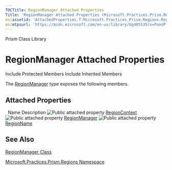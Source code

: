 ```yaml
---
TOCTitle: RegionManager Attached Properties
Title: 'RegionManager Attached Properties (Microsoft.Practices.Prism.Regions)'
ms:assetid: 'AttachedProperties.T:Microsoft.Practices.Prism.Regions.RegionManager'
ms:mtpsurl: 'https://msdn.microsoft.com/en-us/library/Gg405535(v=PandP.50)'
---
```


Prism Class Library

RegionManager Attached Properties
=================================

Include Protected Members
Include Inherited Members

The [RegionManager](https://msdn.microsoft.com/t:microsoft.practices.prism.regions.regionmanager) type exposes the following members.

Attached Properties
-------------------

<span id="attachedPropertyTableToggle"></span>
 
Name
Description
![](https://msdn.microsoft.com/en-us/Gg405535.pubproperty(en-us,PandP.50).gif "Public attached property")
[RegionContext](https://msdn.microsoft.com/p:microsoft.practices.prism.regions.regionmanager.regioncontext)
![](https://msdn.microsoft.com/en-us/Gg405535.pubproperty(en-us,PandP.50).gif "Public attached property")
[RegionManager](https://msdn.microsoft.com/p:microsoft.practices.prism.regions.regionmanager.regionmanager)
![](https://msdn.microsoft.com/en-us/Gg405535.pubproperty(en-us,PandP.50).gif "Public attached property")
[RegionName](https://msdn.microsoft.com/p:microsoft.practices.prism.regions.regionmanager.regionname)

See Also
--------

<span id="seeAlsoToggle"></span>
[RegionManager Class](https://msdn.microsoft.com/t:microsoft.practices.prism.regions.regionmanager)

[Microsoft.Practices.Prism.Regions Namespace](https://msdn.microsoft.com/n:microsoft.practices.prism.regions)

